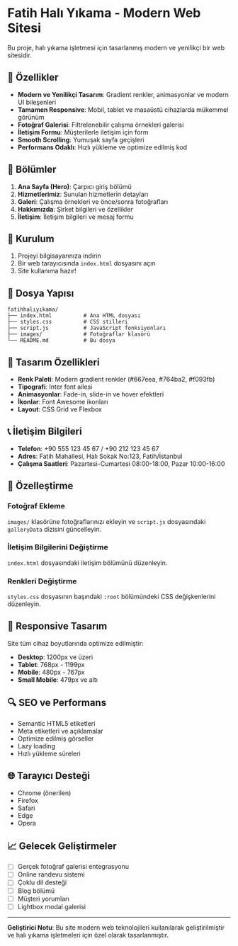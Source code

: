 # Fatih Halı Yıkama - Modern Web Sitesi

Bu proje, halı yıkama işletmesi için tasarlanmış modern ve yenilikçi bir web sitesidir.

## 🌟 Özellikler

- **Modern ve Yenilikçi Tasarım**: Gradient renkler, animasyonlar ve modern UI bileşenleri
- **Tamamen Responsive**: Mobil, tablet ve masaüstü cihazlarda mükemmel görünüm
- **Fotoğraf Galerisi**: Filtrelenebilir çalışma örnekleri galerisi
- **İletişim Formu**: Müşterilerle iletişim için form
- **Smooth Scrolling**: Yumuşak sayfa geçişleri
- **Performans Odaklı**: Hızlı yükleme ve optimize edilmiş kod

## 📱 Bölümler

1. **Ana Sayfa (Hero)**: Çarpıcı giriş bölümü
2. **Hizmetlerimiz**: Sunulan hizmetlerin detayları
3. **Galeri**: Çalışma örnekleri ve önce/sonra fotoğrafları
4. **Hakkımızda**: Şirket bilgileri ve özellikler
5. **İletişim**: İletişim bilgileri ve mesaj formu

## 🚀 Kurulum

1. Projeyi bilgisayarınıza indirin
2. Bir web tarayıcısında `index.html` dosyasını açın
3. Site kullanıma hazır!

## 📁 Dosya Yapısı

```
fatihhalıyıkama/
├── index.html          # Ana HTML dosyası
├── styles.css          # CSS stilleri
├── script.js           # JavaScript fonksiyonları
├── images/             # Fotoğraflar klasörü
└── README.md           # Bu dosya
```

## 🎨 Tasarım Özellikleri

- **Renk Paleti**: Modern gradient renkler (#667eea, #764ba2, #f093fb)
- **Tipografi**: Inter font ailesi
- **Animasyonlar**: Fade-in, slide-in ve hover efektleri
- **İkonlar**: Font Awesome ikonları
- **Layout**: CSS Grid ve Flexbox

## 📞 İletişim Bilgileri

- **Telefon**: +90 555 123 45 67 / +90 212 123 45 67
- **Adres**: Fatih Mahallesi, Halı Sokak No:123, Fatih/İstanbul
- **Çalışma Saatleri**: Pazartesi-Cumartesi 08:00-18:00, Pazar 10:00-16:00

## 🔧 Özelleştirme

### Fotoğraf Ekleme
`images/` klasörüne fotoğraflarınızı ekleyin ve `script.js` dosyasındaki `galleryData` dizisini güncelleyin.

### İletişim Bilgilerini Değiştirme
`index.html` dosyasındaki iletişim bölümünü düzenleyin.

### Renkleri Değiştirme
`styles.css` dosyasının başındaki `:root` bölümündeki CSS değişkenlerini düzenleyin.

## 📱 Responsive Tasarım

Site tüm cihaz boyutlarında optimize edilmiştir:
- **Desktop**: 1200px ve üzeri
- **Tablet**: 768px - 1199px
- **Mobile**: 480px - 767px
- **Small Mobile**: 479px ve altı

## 🔍 SEO ve Performans

- Semantic HTML5 etiketleri
- Meta etiketleri ve açıklamalar
- Optimize edilmiş görseller
- Lazy loading
- Hızlı yükleme süreleri

## 🌐 Tarayıcı Desteği

- Chrome (önerilen)
- Firefox
- Safari
- Edge
- Opera

## 📈 Gelecek Geliştirmeler

- [ ] Gerçek fotoğraf galerisi entegrasyonu
- [ ] Online randevu sistemi
- [ ] Çoklu dil desteği
- [ ] Blog bölümü
- [ ] Müşteri yorumları
- [ ] Lightbox modal galerisi

---

**Geliştirici Notu**: Bu site modern web teknolojileri kullanılarak geliştirilmiştir ve halı yıkama işletmeleri için özel olarak tasarlanmıştır.
